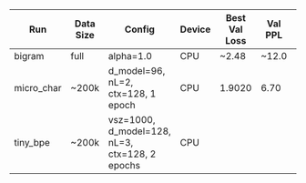 
| Run           | Data Size | Config                 | Device | Best Val Loss | Val PPL | Notes |
|---------------|-----------|------------------------|--------|---------------|---------|-------|
| bigram        | full      | alpha=1.0              | CPU    | ~2.48         | ~12.0   | baseline
| micro_char    | ~200k     | d_model=96, nL=2, ctx=128, 1 epoch | CPU    | 1.9020        | 6.70    | beats bigram
| tiny_bpe      | ~200k     | vsz=1000, d_model=128, nL=3, ctx=128, 2 epochs | CPU | <NUMBER> | <NUMBER> | BPE beats char micro.

